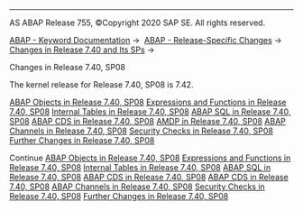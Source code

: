   

* * *

AS ABAP Release 755, ©Copyright 2020 SAP SE. All rights reserved.

[ABAP - Keyword Documentation](https://help.sap.com/doc/abapdocu_755_index_htm/7.55/en-US/abenabap.htm) →  [ABAP - Release-Specific Changes](https://help.sap.com/doc/abapdocu_755_index_htm/7.55/en-US/abennews.htm) →  [Changes in Release 7.40 and Its SPs](https://help.sap.com/doc/abapdocu_755_index_htm/7.55/en-US/abennews-740.htm) → 

Changes in Release 7.40, SP08

The kernel release for Release 7.40, SP08 is 7.42.

[ABAP Objects in Release 7.40, SP08](https://help.sap.com/doc/abapdocu_755_index_htm/7.55/en-US/abennews-740_sp08-abap_objects.htm)
[Expressions and Functions in Release 7.40, SP08](https://help.sap.com/doc/abapdocu_755_index_htm/7.55/en-US/abennews-740_sp08-expressions.htm)
[Internal Tables in Release 7.40, SP08](https://help.sap.com/doc/abapdocu_755_index_htm/7.55/en-US/abennews-740_sp08-amdp.htm)
[ABAP SQL in Release 7.40, SP08](https://help.sap.com/doc/abapdocu_755_index_htm/7.55/en-US/abennews-740_sp08-open_sql.htm)
[ABAP CDS in Release 7.40, SP08](https://help.sap.com/doc/abapdocu_755_index_htm/7.55/en-US/abennews-740_sp08-abap_cds.htm)
[AMDP in Release 7.40, SP08](https://help.sap.com/doc/abapdocu_755_index_htm/7.55/en-US/abennews-740_sp08-amdp.htm)
[ABAP Channels in Release 7.40, SP08](https://help.sap.com/doc/abapdocu_755_index_htm/7.55/en-US/abennews-740_sp08-abap_channels.htm)
[Security Checks in Release 7.40, SP08](https://help.sap.com/doc/abapdocu_755_index_htm/7.55/en-US/abennews-740_sp08-slin_sec.htm)
[Further Changes in Release 7.40, SP08](https://help.sap.com/doc/abapdocu_755_index_htm/7.55/en-US/abennews-740_sp08-others.htm)

Continue
[ABAP Objects in Release 7.40, SP08](https://help.sap.com/doc/abapdocu_755_index_htm/7.55/en-US/abennews-740_sp08-abap_objects.htm)
[Expressions and Functions in Release 7.40, SP08](https://help.sap.com/doc/abapdocu_755_index_htm/7.55/en-US/abennews-740_sp08-expressions.htm)
[Internal Tables in Release 7.40, SP08](https://help.sap.com/doc/abapdocu_755_index_htm/7.55/en-US/abennews-740_sp08-itab.htm)
[ABAP SQL in Release 7.40, SP08](https://help.sap.com/doc/abapdocu_755_index_htm/7.55/en-US/abennews-740_sp08-open_sql.htm)
[ABAP CDS in Release 7.40, SP08](https://help.sap.com/doc/abapdocu_755_index_htm/7.55/en-US/abennews-740_sp08-abap_cds.htm)
[ABAP CDS in Release 7.40, SP08](https://help.sap.com/doc/abapdocu_755_index_htm/7.55/en-US/abennews-740_sp08-amdp.htm)
[ABAP Channels in Release 7.40, SP08](https://help.sap.com/doc/abapdocu_755_index_htm/7.55/en-US/abennews-740_sp08-abap_channels.htm)
[Security Checks in Release 7.40, SP08](https://help.sap.com/doc/abapdocu_755_index_htm/7.55/en-US/abennews-740_sp08-slin_sec.htm)
[Further Changes in Release 7.40, SP08](https://help.sap.com/doc/abapdocu_755_index_htm/7.55/en-US/abennews-740_sp08-others.htm)